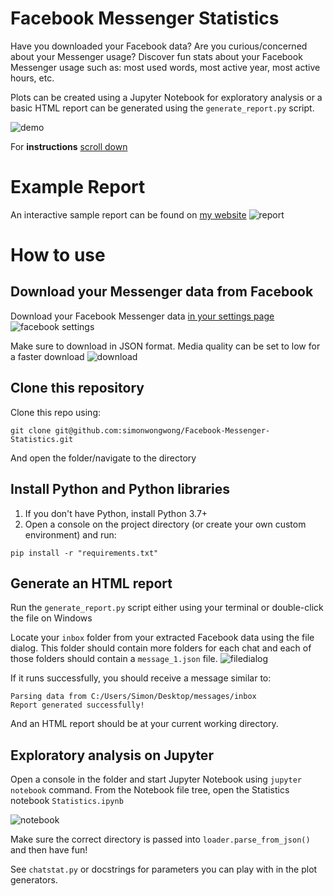 # Facebook Messenger Statistics
Have you downloaded your Facebook data? Are you curious/concerned about your Messenger usage?
Discover fun stats about your Facebook Messenger usage such as: most used words, most active year, most active hours, etc.

Plots can be created using a Jupyter Notebook for exploratory analysis or a basic HTML report can be generated using the `generate_report.py` script.

![demo](pictures/demo.gif)

For **instructions** [scroll down](#how-to-use)

# Example Report
An interactive sample report can be found on [my website](https://simonwong.io/sample_report.html)
![report](pictures/screenshot.png)

# How to use
## Download your Messenger data from Facebook
Download your Facebook Messenger data [in your settings page](https://www.facebook.com/settings)
![facebook settings](pictures/download.png)

Make sure to download in JSON format. Media quality can be set to low for a faster download
![download](pictures/download_page.PNG)
## Clone this repository
Clone this repo using:
```
git clone git@github.com:simonwongwong/Facebook-Messenger-Statistics.git
```
And open the folder/navigate to the directory
## Install Python and Python libraries

1. If you don't have Python, install Python 3.7+
2. Open a console on the project directory (or create your own custom environment) and run:
```
pip install -r "requirements.txt"
```

## Generate an HTML report
Run the `generate_report.py` script either using your terminal or double-click the file on Windows

Locate your `inbox` folder from your extracted Facebook data using the file dialog. This folder should contain more folders for each chat and each of those folders should contain a `message_1.json` file.
![filedialog](pictures/file_dialog.png)

If it runs successfully, you should receive a message similar to:
```
Parsing data from C:/Users/Simon/Desktop/messages/inbox
Report generated successfully!
```
And an HTML report should be at your current working directory.

## Exploratory analysis on Jupyter
Open a console in the folder and start Jupyter Notebook using `jupyter notebook` command.
From the Notebook file tree, open the Statistics notebook `Statistics.ipynb`

![notebook](pictures/notebook.png)

Make sure the correct directory is passed into `loader.parse_from_json()` and then have fun!

See `chatstat.py` or docstrings for parameters you can play with in the plot generators. 
